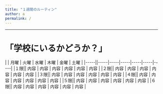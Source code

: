 ```yaml
---
title: "１週間のルーティン"
author: a
permalink: /
---
```







---

#  「学校にいるかどうか？」

|     | 月曜  | 火曜  | 水曜  | 木曜  | 金曜  | 土曜  |
|-----||-----|-----|-----|-----|-----|-----|
|１限|| 内容  | 内容  | 内容  | 内容  | 内容  | 内容  |
|２限|| 内容  | 内容  | 内容  | 内容  | 内容  | 内容  |
|３限|| 内容  | 内容  | 内容  | 内容  | 内容  | 内容  |
|４限|| 内容  | 内容  | 内容  | 内容  | 内容  | 内容  |
|５限|| 内容  | 内容  | 内容  | 内容  | 内容  | 内容  |
|６限|| 内容  | 内容  | 内容  | 内容  | 内容  | 内容  |

